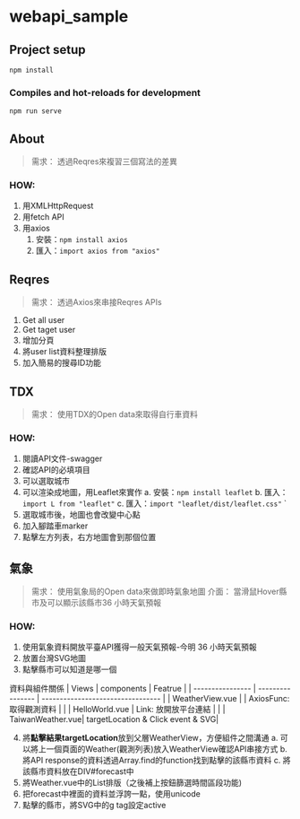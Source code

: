 # webapi_sample

## Project setup
```
npm install
```

### Compiles and hot-reloads for development
```
npm run serve
```

## About
> 需求： 透過Reqres來複習三個寫法的差異
### HOW:
1. 用XMLHttpRequest
2. 用fetch API
3. 用axios
    1. 安裝：`npm install axios`
    2. 匯入：`import axios from "axios"`


## Reqres
> 需求： 透過Axios來串接Reqres APIs
1. Get all user
2. Get taget user
3. 增加分頁
4. 將user list資料整理排版
5. 加入簡易的搜尋ID功能


## TDX
> 需求： 使用TDX的Open data來取得自行車資料
### HOW:
1. 閱讀API文件-swagger
2. 確認API的必填項目
3. 可以選取城市
4. 可以渲染成地圖，用Leaflet來實作
    a. 安裝：`npm install leaflet`
    b. 匯入：`import L from "leaflet"`
    c. 匯入：`import "leaflet/dist/leaflet.css"`
`
5. 選取城市後，地圖也會改變中心點
6. 加入腳踏車marker
7. 點擊左方列表，右方地圖會到那個位置



## 氣象
> 需求： 使用氣象局的Open data來做即時氣象地圖
> 介面： 當滑鼠Hover縣市及可以顯示該縣市36 小時天氣預報

### HOW:
1. 使用氣象資料開放平臺API獲得一般天氣預報-今明 36 小時天氣預報
2. 放置台灣SVG地圖
3. 點擊縣市可以知道是哪一個

資料與組件關係
| Views            | components       | Featrue                           |
| ---------------- | ---------------- | --------------------------------- |
| WeatherView.vue  |                  | AxiosFunc: 取得觀測資料             |
|                  | HelloWorld.vue   | Link: 放開放平台連結                |
|                  | TaiwanWeather.vue| targetLocation & Click event & SVG|


4. 將**點擊結果targetLocation**放到父層WeatherView，方便組件之間溝通
    a. 可以將上一個頁面的Weather(觀測列表)放入WeatherView確認API串接方式
    b. 將API response的資料透過Array.find的function找到點擊的該縣市資料
    c. 將該縣市資料放在DIV#forecast中
5. 將Weather.vue中的List排版（之後補上按鈕篩選時間區段功能)
6. 把forecast中裡面的資料並浮誇一點，使用unicode
7. 點擊的縣市，將SVG中的g tag設定active


